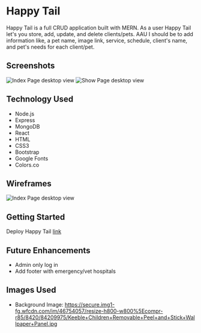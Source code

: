 # Happy Tail
Happy Tail is a full CRUD application built with MERN. As a user Happy Tail let's you store, add, update, and 
delete clients/pets. AAU I should be to add information 
like, a pet name, image link, service, schedule, client's 
name, and pet's needs for each client/pet.

## Screenshots
![Index Page desktop view](https://i.imgur.com/MYP5ytF.png)
![Show Page desktop view](https://i.imgur.com/uzxuSL4.png)

## Technology Used
* Node.js
* Express
* MongoDB
* React
* HTML
* CSS3
* Bootstrap
* Google Fonts
* Colors.co

## Wireframes
![Index Page desktop view](https://i.imgur.com/wWovn6U.png)

## Getting Started
Deploy Happy Tail [link](https://goofy-goldwasser-3e86bc.netlify.app/)

## Future Enhancements
* Admin only log in
* Add footer with emergency/vet hospitals 

## Images Used
* Background Image: https://secure.img1-fg.wfcdn.com/im/46754057/resize-h800-w800%5Ecompr-r85/8420/84209975/Keeble+Children+Removable+Peel+and+Stick+Wallpaper+Panel.jpg